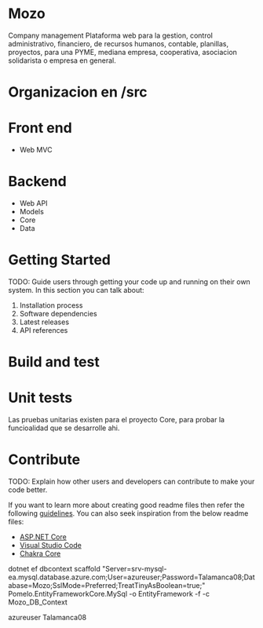 # Mozo
Company management
Plataforma web para la gestion, control administrativo, financiero, de recursos humanos, contable, planillas, proyectos, para una PYME, mediana empresa, cooperativa, asociacion solidarista o empresa en general.

# Organizacion en /src
# Front end
- Web MVC

# Backend
- Web API
- Models
- Core
- Data

# Getting Started
TODO: Guide users through getting your code up and running on their own system. In this section you can talk about:
1.	Installation process
2.	Software dependencies
3.	Latest releases
4.	API references

# Build and test
# Unit tests
Las pruebas unitarias existen para el proyecto Core, para probar la funcioalidad que se desarrolle ahi.

# Contribute
TODO: Explain how other users and developers can contribute to make your code better.

If you want to learn more about creating good readme files then refer the following [guidelines](https://docs.microsoft.com/en-us/azure/devops/repos/git/create-a-readme?view=azure-devops). You can also seek inspiration from the below readme files:
- [ASP.NET Core](https://github.com/aspnet/Home)
- [Visual Studio Code](https://github.com/Microsoft/vscode)
- [Chakra Core](https://github.com/Microsoft/ChakraCore)

dotnet ef dbcontext scaffold "Server=srv-mysql-ea.mysql.database.azure.com;User=azureuser;Password=Talamanca08;Database=Mozo;SslMode=Preferred;TreatTinyAsBoolean=true;" Pomelo.EntityFrameworkCore.MySql -o EntityFramework -f -c Mozo_DB_Context

azureuser Talamanca08